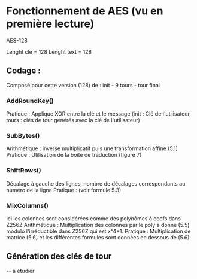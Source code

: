# Fonctionnement de AES (vu en première lecture)

AES-128

Lenght clé = 128
Lenght text = 128


## Codage :
Composé pour cette version (128) de : init - 9 tours - tour final

### AddRoundKey()

Pratique : Applique XOR entre la clé et le message (init : Clé de l'utilisateur, tours : clés de tour générés avec la clé de l'utilisateur)

### SubBytes()

Arithmétique : inverse multiplicatif puis une transformation affine (5.1)
Pratique : Utilisation de la boite de traduction (figure 7)

### ShiftRows()

Décalage à gauche des lignes, nombre de décalages correspondants au numéro de la ligne
Pratique : (voir formule 5.3)

### MixColumns()

Ici les colonnes sont considérées comme des polynômes à coefs dans Z256Z
Arithmétique : Multiplication des colonnes par le poly a donné (5.5) modulo l'irréductible dans Z256Z qui est x^4+1.
Pratique : Multiplication de matrice (5.6) et les différentes formules sont données en dessous de (5.6)

## Génération des clés de tour

-- a étudier